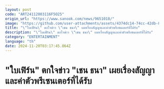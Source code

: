 ```yaml
---
layout: post
code: "ART24112003116F5O25"
origin_url: "https://www.sanook.com/news/9651018/"
image: "https://github.com/user-attachments/assets/4374dc14-74cc-42db-8735-e649e43265f7"
title: "\"ใบเฟิร์น\" ตกใจข่าว \"เชน ธนา\" เผยเรื่องสัญญาและค่าตัวพรีเซนเตอร์ที่ได้รับ"
description: "\"ใบเฟิร์น\" ตกใจข่าว \"เชน ธนา\" เผยเรื่องสัญญาและค่าตัวพรีเซนเตอร์ที่ได้รับ"
category: "ENTERTAINMENT"
language: "th"
date: 2024-11-20T03:17:45.864Z
---
```


# "ใบเฟิร์น" ตกใจข่าว "เชน ธนา" เผยเรื่องสัญญาและค่าตัวพรีเซนเตอร์ที่ได้รับ